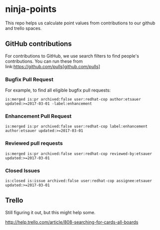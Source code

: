 # ninja-points

This repo helps us calculate point values from contributions to our github and trello spaces.

## GitHub contributions

For contributions to GitHub, we use search filters to find people's contributions. You can run these from link:https://github.com/pulls[github.com/pulls]

### Bugfix Pull Request

For example, to find all eligible bugfix pull requests:

```
is:merged is:pr archived:false user:redhat-cop author:etsauer updated:>=2017-03-01 -label:enhancement
```

### Enhancement Pull Request

```
is:merged is:pr archived:false user:redhat-cop label:enhancement author:etsauer updated:>=2017-03-01
```

### Reviewed pull requests

```
is:merged is:pr archived:false user:redhat-cop reviewed-by:etsauer updated:>=2017-03-01
```

### Closed Issues

```
is:closed is:issue archived:false user:redhat-cop assignee:etsauer updated:>=2017-03-01
```

## Trello

Still figuring it out, but this might help some.

http://help.trello.com/article/808-searching-for-cards-all-boards
